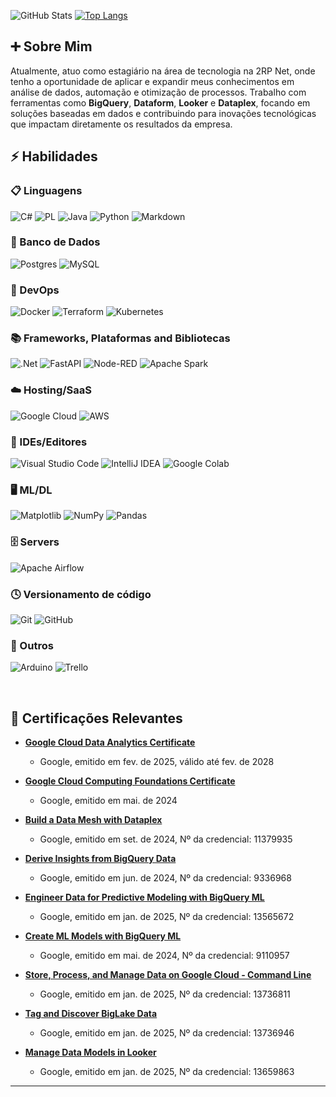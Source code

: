 ![GitHub Stats](https://github-readme-stats.vercel.app/api?username=ricardofsilva7&theme=transparent&bg_color=000&border_color=30A3DC&show_icons=true&icon_color=30A3DC&title_color=E94D5F&text_color=FFF)
[![Top Langs](https://github-readme-stats.vercel.app/api/top-langs/?username=ricardofsilva7)](https://github.com/anuraghazra/github-readme-stats)

## ➕ Sobre Mim
Atualmente, atuo como estagiário na área de tecnologia na 2RP Net, onde tenho a oportunidade de aplicar e expandir meus conhecimentos em análise de dados, automação e otimização de processos. Trabalho com ferramentas como **BigQuery**, **Dataform**, **Looker** e **Dataplex**, focando em soluções baseadas em dados e contribuindo para inovações tecnológicas que impactam diretamente os resultados da empresa.

## ⚡ Habilidades 

### 📋 Linguagens

![C#](https://img.shields.io/badge/c%23-%23239120.svg?style=for-the-badge&logo=csharp&logoColor=white)
![PL](https://img.shields.io/badge/PL%2FSQL-FFFFFF?style=for-the-badge&logo=oracle&logoColor=FF0000&labelColor=FFFFFF&color=FF0000)
![Java](https://img.shields.io/badge/java-%23ED8B00.svg?style=for-the-badge&logo=openjdk&logoColor=white)
![Python](https://img.shields.io/badge/python-3670A0?style=for-the-badge&logo=python&logoColor=ffdd54)
![Markdown](https://img.shields.io/badge/markdown-%23000000.svg?style=for-the-badge&logo=markdown&logoColor=white)

### 💾 Banco de Dados

![Postgres](https://img.shields.io/badge/postgres-%23316192.svg?style=for-the-badge&logo=postgresql&logoColor=white)
![MySQL](https://img.shields.io/badge/mysql-4479A1.svg?style=for-the-badge&logo=mysql&logoColor=white)

### 💾 DevOps

![Docker](https://img.shields.io/badge/docker-%230db7ed.svg?style=for-the-badge&logo=docker&logoColor=white)
![Terraform](https://img.shields.io/badge/Terraform-7B42BC?style=for-the-badge&logo=terraform&logoColor=white)
![Kubernetes](https://img.shields.io/badge/kubernetes-%23326ce5.svg?style=for-the-badge&logo=kubernetes&logoColor=white)


### 📚 Frameworks, Plataformas and Bibliotecas

![.Net](https://img.shields.io/badge/.NET-5C2D91?style=for-the-badge&logo=.net&logoColor=white)
![FastAPI](https://img.shields.io/badge/FastAPI-005571?style=for-the-badge&logo=fastapi)
![Node-RED](https://img.shields.io/badge/Node--RED-%238F0000.svg?style=for-the-badge&logo=node-red&logoColor=white)
![Apache Spark](https://img.shields.io/badge/Apache%20Spark-FDEE21?style=flat-square&logo=apachespark&logoColor=black)
  
### ☁️ Hosting/SaaS
  
![Google Cloud](https://img.shields.io/badge/GoogleCloud-%234285F4.svg?style=for-the-badge&logo=google-cloud&logoColor=white)
![AWS](https://img.shields.io/badge/AWS-000.svg?style=for-the-badge&logo=amazon-aws&logoColor=white)
  
### 🚚 IDEs/Editores

![Visual Studio Code](https://img.shields.io/badge/Visual%20Studio%20Code-0078d7.svg?style=for-the-badge&logo=visual-studio-code&logoColor=white)
![IntelliJ IDEA](https://img.shields.io/badge/IntelliJIDEA-000000.svg?style=for-the-badge&logo=intellij-idea&logoColor=white)
![Google Colab](https://img.shields.io/badge/Google%20Colab-%23F9A825.svg?style=for-the-badge&logo=googlecolab&logoColor=white)

### 🖥️ ML/DL

  ![Matplotlib](https://img.shields.io/badge/Matplotlib-%23ffffff.svg?style=for-the-badge&logo=Matplotlib&logoColor=black)
  ![NumPy](https://img.shields.io/badge/numpy-%23013243.svg?style=for-the-badge&logo=numpy&logoColor=white)
  ![Pandas](https://img.shields.io/badge/pandas-%23150458.svg?style=for-the-badge&logo=pandas&logoColor=white)

### 🗄️ Servers

  ![Apache Airflow](https://img.shields.io/badge/Apache%20Airflow-017CEE?style=for-the-badge&logo=Apache%20Airflow&logoColor=white)

### 🕓 Versionamento de código

  ![Git](https://img.shields.io/badge/git-%23F05033.svg?style=for-the-badge&logo=git&logoColor=white)
  ![GitHub](https://img.shields.io/badge/github-%23121011.svg?style=for-the-badge&logo=github&logoColor=white)

### 🥅 Outros

  ![Arduino](https://img.shields.io/badge/-Arduino-00979D?style=for-the-badge&logo=Arduino&logoColor=white)
  ![Trello](https://img.shields.io/badge/Trello-%23026AA7.svg?style=for-the-badge&logo=Trello&logoColor=white)
  
<br>

## 🧱 Certificações Relevantes
- **[Google Cloud Data Analytics Certificate](https://www.credly.com/badges/44debf36-87d4-483a-a608-5dced46abf7a/linked_in_profile)**  
  - Google, emitido em fev. de 2025, válido até fev. de 2028
    
- **[Google Cloud Computing Foundations Certificate](https://www.credly.com/badges/dd9f02f2-25c8-45ca-8dcf-7ea5806a5fc9/linked_in_profile)**  
  - Google, emitido em mai. de 2024
    
- **[Build a Data Mesh with Dataplex](https://www.credly.com/badges/8bb142d8-3818-433d-99ac-7b9760ec7bec/linked_in_profile)**  
  - Google, emitido em set. de 2024, Nº da credencial: 11379935 

- **[Derive Insights from BigQuery Data](https://www.credly.com/badges/ac5f3532-d9bb-47e6-84e7-beac3f046d03/public_url)**  
  - Google, emitido em jun. de 2024, Nº da credencial: 9336968  

- **[Engineer Data for Predictive Modeling with BigQuery ML](https://www.credly.com/badges/f1881bdd-c099-43a3-beea-090b9af3b211/public_url)**  
  - Google, emitido em jan. de 2025, Nº da credencial: 13565672

- **[Create ML Models with BigQuery ML](https://www.credly.com/badges/c4be9ef3-8b61-48c6-bc41-2eda9ab317e2/public_url)**  
  - Google, emitido em mai. de 2024, Nº da credencial: 9110957

- **[Store, Process, and Manage Data on Google Cloud - Command Line](https://www.credly.com/badges/528a31a3-88aa-4acf-b5fa-ff603ae16944/public_url)**  
  - Google, emitido em jan. de 2025, Nº da credencial: 13736811

- **[Tag and Discover BigLake Data](https://www.credly.com/badges/4c63d9cb-09a8-4f7f-9a39-139c302f0609/public_url)**  
  - Google, emitido em jan. de 2025, Nº da credencial: 13736946

- **[Manage Data Models in Looker](https://www.credly.com/badges/c6902c31-1d91-448c-994f-6fc8e9cf5c28/public_url)**  
  - Google, emitido em jan. de 2025, Nº da credencial: 13659863

***


            
